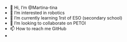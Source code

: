 - 👋 Hi, I’m @Martina-tina
- 👀 I’m interested in robotics
- 🌱 I’m currently learning 1rst of ESO (secondary school)
- 💞️ I’m looking to collaborate on PETOI
- 📫 How to reach me GitHub
-
<!---
Martina-tina/Martina-tina is a ✨ special ✨ repository because its `README.md` (this file) appears on your GitHub profile.
You can click the Preview link to take a look at your changes.
--->
